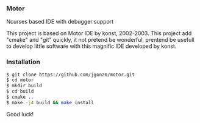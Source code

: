 ### Motor

Ncurses based IDE with debugger support

This project is based on Motor IDE by konst, 2002-2003. 
This project add "cmake" and "git" quickly, it not pretend be wonderful, prentend be usefull to develop little software with this magnific IDE developed by konst. 

### Installation

```sh
$ git clone https://github.com/jgonzm/motor.git
$ cd motor
$ mkdir build
$ cd build
$ cmake ..
$ make -j4 build && make install
```
Good luck!
